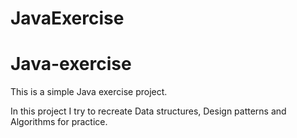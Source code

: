 # JavaExercise
# Java-exercise


This is a simple Java exercise project. 

In this project I try to recreate Data structures, Design patterns and Algorithms for practice.
